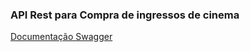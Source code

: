 ### API Rest para Compra de ingressos de cinema


<a href="https://cinema-ingresso-app.herokuapp.com/swagger-ui/index.html" target="_blank">Documentação Swagger</a>
